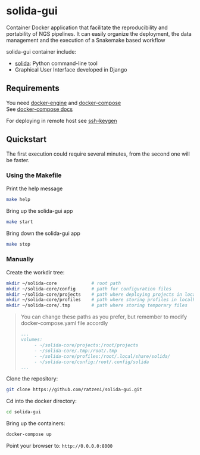 # solida-gui

Container Docker application that facilitate the reproducibility and portability of NGS pipelines.
It can easily organize the deployment, the data management and the execution 
of a Snakemake based workflow

solida-gui container include:
- [solida](https://github.com/solida-core/solida): Python command-line tool 
- Graphical User Interface developed in Django


## Requirements

You need [docker-engine](https://docs.docker.com/engine/installation/) 
and [docker-compose](https://docs.docker.com/compose/install/)  
See [docker-compose docs](https://docs.docker.com/compose/reference/overview/)

For deploying in remote host see [ssh-keygen](https://www.ssh.com/ssh/keygen/)

## Quickstart

The first execution could require several minutes, from the second one will be faster.

### Using the Makefile

Print the help message
```bash
make help
```

Bring up the solida-gui app
```bash
make start
```

Bring down the solida-gui app
```bash
make stop
```

### Manually

Create the workdir tree:
```bash
mkdir ~/solida-core             # root path 
mkdir ~/solida-core/config      # path for configuration files
mkdir ~/solida-core/projects    # path where deploying projects in localhost
mkdir ~/solida-core/profiles    # path where storing profiles in localhost
mkdir ~/solida-core/.tmp        # path where storing temporary files 
```

> You can change these paths as you prefer, but remember to modify docker-compose.yaml file accordly
> ```yaml
> ...
> volumes:
>      - ~/solida-core/projects:/root/projects
>      - ~/solida-core/.tmp:/root/.tmp
>      - ~/solida-core/profiles:/root/.local/share/solida/
>      - ~/solida-core/config:/root/.config/solida
> ...
> ```


Clone the repository:  
```bash
git clone https://github.com/ratzeni/solida-gui.git
```

Cd into the docker directory:  
```bash
cd solida-gui
```
Bring up the containers:  
```bash
docker-compose up
```

Point your browser to: 
`http://0.0.0.0:8000` 
